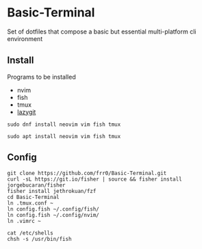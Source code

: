 # Basic-Terminal
Set of dotfiles that compose a basic but essential multi-platform cli environment

## Install

Programs to be installed
- nvim
- fish
- tmux
- [lazygit](https://github.com/jesseduffield/lazygit#installation)

```
sudo dnf install neovim vim fish tmux
```

```
sudo apt install neovim vim fish tmux
```

## Config

```
git clone https://github.com/frr0/Basic-Terminal.git
curl -sL https://git.io/fisher | source && fisher install jorgebucaran/fisher
fisher install jethrokuan/fzf
cd Basic-Terminal
ln .tmux.conf ~
ln config.fish ~/.config/fish/
ln config.fish ~/.config/nvim/
ln .vimrc ~
```
```
cat /etc/shells
chsh -s /usr/bin/fish
```
